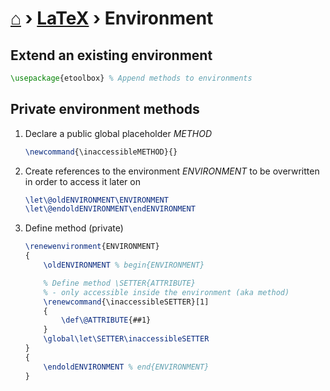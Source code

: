 # [⌂](../README.md) › [LaTeX](../README.md#latex) › **Environment**

## Extend an existing environment 

```latex
\usepackage{etoolbox} % Append methods to environments
```

## Private environment methods

1. Declare a public global placeholder _METHOD_
    ```latex
    \newcommand{\inaccessibleMETHOD}{}
    ```

2. Create references to the environment _ENVIRONMENT_ to be overwritten in order to access it later on
    ```latex
    \let\@oldENVIRONMENT\ENVIRONMENT
    \let\@endoldENVIRONMENT\endENVIRONMENT
    ```

3. Define method (private)
    ```latex
    \renewenvironment{ENVIRONMENT}
    {
        \oldENVIRONMENT % begin{ENVIRONMENT}

        % Define method \SETTER{ATTRIBUTE}
        % - only accessible inside the environment (aka method)
        \renewcommand{\inaccessibleSETTER}[1]
        {
            \def\@ATTRIBUTE{##1}
        }
        \global\let\SETTER\inaccessibleSETTER
    }
    {
        \endoldENVIRONMENT % end{ENVIRONMENT}
    }
    ```